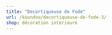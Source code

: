 ```yaml
---
title: "Decortiqueuse de Fodé"
url: /koundou/decortiqueuse-de-fode-3/
shop: décoration intérieure
---
```

